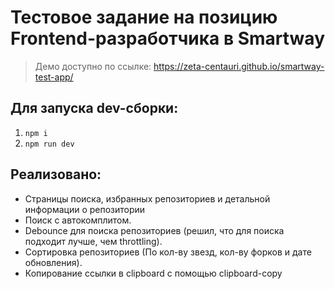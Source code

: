# Тестовое задание на позицию Frontend-разработчика в Smartway

> Демо доступно по ссылке: https://zeta-centauri.github.io/smartway-test-app/


## Для запуска dev-сборки:

1. `npm i`
2. `npm run dev`


## Реализовано:

- Страницы поиска, избранных репозиториев и детальной информации о репозитории
- Поиск с автокомплитом.
- Debounce для поиска репозиториев (решил, что для поиска подходит лучше, чем throttling).
- Сортировка репозиториев (По кол-ву звезд, кол-ву форков и дате обновления).
- Копирование ссылки в clipboard с помощью clipboard-copy
